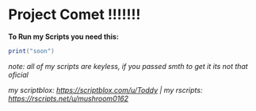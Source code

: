 # Project Comet !!!!!!!

**To Run my Scripts you need this:**

```lua
print("soon")
```


*note: all of my scripts are keyless, if you passed smth to get it its not that oficial*

*my scriptblox: https://scriptblox.com/u/Toddy | my rscripts: https://rscripts.net/u/mushroom0162*
